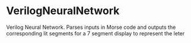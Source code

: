 # VerilogNeuralNetwork
Verilog Neural Network. Parses inputs in Morse code and outputs the corresponding lit segments for a 7 segment display to represent the leter
